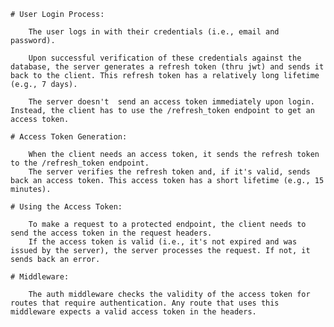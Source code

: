     # User Login Process:

        The user logs in with their credentials (i.e., email and password).

        Upon successful verification of these credentials against the database, the server generates a refresh token (thru jwt) and sends it back to the client. This refresh token has a relatively long lifetime (e.g., 7 days).

        The server doesn't  send an access token immediately upon login. Instead, the client has to use the /refresh_token endpoint to get an access token.

    # Access Token Generation:

        When the client needs an access token, it sends the refresh token to the /refresh_token endpoint.
        The server verifies the refresh token and, if it's valid, sends back an access token. This access token has a short lifetime (e.g., 15 minutes).

    # Using the Access Token:
    
        To make a request to a protected endpoint, the client needs to send the access token in the request headers.
        If the access token is valid (i.e., it's not expired and was issued by the server), the server processes the request. If not, it sends back an error.

    # Middleware:
    
        The auth middleware checks the validity of the access token for routes that require authentication. Any route that uses this middleware expects a valid access token in the headers.